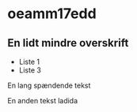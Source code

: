 # oeamm17edd

## En lidt mindre overskrift

+ Liste 1
+ Liste 3

En lang spændende tekst

En anden tekst
ladida
